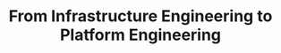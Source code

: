 ---
# Name of the event, <= 60 characters
title: From Infrastructure Engineering to Platform Engineering
meta_desc: In this expert panel, learn how teams at CLEAR, Modivcare, and Sokkel built internal developer platforms and evolved from infrastructure to platform engineering
meta_image:

# A featured webinar will display first in the list.
featured: false

# Webinars with unlisted as true will not be shown on the webinar list
unlisted: false

# Gated webinars will have a registration form and the user will need
# to fill out the form before viewing.
gated: false

# The layout of the landing page.
type: webinars

# External webinars will link to an external page instead of a webinar
# landing/registration page. If the webinar is external you will need
# set the 'block_external_search_index' flag to true so Google does not index
# the webinar page created.
external: false
block_external_search_index: false

# The url slug for the webinar landing page. If this is an external
# webinar, use the external URL as the value here.
url_slug: from-infrastructure-engineering-to-platform-engineering

# Content for the left hand side section of the page.
main:
    # Webinar title.
    title: From Infrastructure Engineering to Platform Engineering

    event_type: event # workshop | event

    # URL for embedding a URL for ungated webinars.
    youtube_url: https://www.youtube.com/embed/ek22Sm3CAlM?rel=0

    # Sortable date. The datetime Hugo will use to sort the webinars in date order.
    sortable_date: 2025-05-05T08:59:00-00:00

    # Duration of the webinar.
    duration: 1 hour

    # "virtual" will be shown under "show virtual events only", otherwise shown as City, State (seattle, wa)
    location: virtual

    # Description of the webinar.
    description: |
        Platform Engineering is transforming how teams build and manage infrastructure at scale. In this panel, leaders from Clear, Modivcare, and Sokkel share how they evolved from traditional infrastructure practices to modern [internal developer platforms (IDPs)](/product/internal-developer-platforms/)—with real-world lessons on scaling self-service, improving developer experience, and maintaining governance.
    
    learn:
        - How organizations move from DevOps tooling to full platform teams
        - The role of Infrastructure as Code (IaC) and Pulumi in platform maturity
        - Strategies for enabling self-service and golden paths for developers
        - Real examples of managing compliance, scalability, and platform adoption
        - How AI, policy as code, and developer portals fit into modern platforms
        - What roles and structures make a platform team successful

    # The webinar presenters
    presenters:
        - name: Josh Kodroff
          role: Principal Customer Success Architect, Pulumi
          photo: /images/team/josh-kodroff.jpg
        - name: Zachary Cook
          role: Sr. Manager DevOps, Modivcare
          photo: /images/people/zachary-cook.jpg
        - name: James Forcier
          role: Staff Software Engineer, CLEAR
          photo: /images/people/james-forcier.jpg
        - name: Simen A. W. Olsen
          role: CEO, Sokkel
          photo: /images/team/simen-a-w-olsen.jpg

    # case-sensitive
    tags:
        level: # Beginner, Intermediate, Advanced
        topics: ["DevOps", "Security", "Platform Engineering", "Automation"]
        languages: []

# The right hand side form section.
form:
    # HubSpot form id.
    hubspot_form_id:
    salesforce_campaign_id:
---